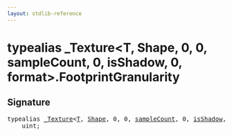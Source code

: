 ```yaml
---
layout: stdlib-reference
---
```


# typealias \_Texture\<T, Shape, 0, 0, sampleCount, 0, isShadow, 0, format\>\.FootprintGranularity

## Signature

<pre>
<span class='code_keyword'>typealias</span> <a href="/stdlib-reference/types/0texture-01/index" class="code_type">_Texture</a>&lt;<a href="/stdlib-reference/types/0texture-01/index#typeparam-T" class="code_type">T</a>, <a href="/stdlib-reference/types/0texture-01/index#typeparam-Shape" class="code_type">Shape</a>, 0, 0, <a href="/stdlib-reference/types/0texture-01/index#decl-sampleCount" class="code_var">sampleCount</a>, 0, <a href="/stdlib-reference/types/0texture-01/index#decl-isShadow" class="code_var">isShadow</a>, 0, <a href="/stdlib-reference/types/0texture-01/index#decl-format" class="code_var">format</a>&gt;.<a href="/stdlib-reference/types/0texture-01/footprintgranularity-09" class="code_type">FootprintGranularity</a> = 
    <span class="code_keyword">uint</span>;
</pre>


